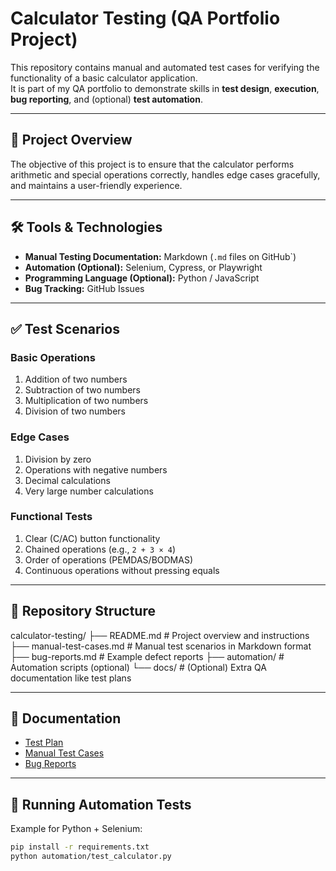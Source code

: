 # Calculator Testing (QA Portfolio Project)

This repository contains manual and automated test cases for verifying the functionality of a basic calculator application.  
It is part of my QA portfolio to demonstrate skills in **test design**, **execution**, **bug reporting**, and (optional) **test automation**.

---

## 📖 Project Overview
The objective of this project is to ensure that the calculator performs arithmetic and special operations correctly, handles edge cases gracefully, and maintains a user-friendly experience.

---

## 🛠 Tools & Technologies
- **Manual Testing Documentation:** Markdown (`.md` files on GitHub`)
- **Automation (Optional):** Selenium, Cypress, or Playwright
- **Programming Language (Optional):** Python / JavaScript
- **Bug Tracking:** GitHub Issues

---

## ✅ Test Scenarios

### Basic Operations
1. Addition of two numbers
2. Subtraction of two numbers
3. Multiplication of two numbers
4. Division of two numbers

### Edge Cases
1. Division by zero
2. Operations with negative numbers
3. Decimal calculations
4. Very large number calculations

### Functional Tests
1. Clear (C/AC) button functionality
2. Chained operations (e.g., `2 + 3 × 4`)
3. Order of operations (PEMDAS/BODMAS)
4. Continuous operations without pressing equals
---

## 📂 Repository Structure

calculator-testing/ ├── README.md                 # Project overview and instructions ├── manual-test-cases.md      # Manual test scenarios in Markdown format ├── bug-reports.md            # Example defect reports ├── automation/               # Automation scripts (optional) └── docs/                     # (Optional) Extra QA documentation like test plans

---

## 📄 Documentation
- [Test Plan](test-plan.md)  
- [Manual Test Cases](manual-test-cases.md)  
- [Bug Reports](bug-reports.md)  

---

## 🚀 Running Automation Tests
Example for Python + Selenium:
```bash
pip install -r requirements.txt
python automation/test_calculator.py
